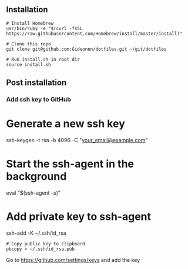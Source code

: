 ## Installation
```
# Install Homebrew
usr/bin/ruby -e "$(curl -fsSL https://raw.githubusercontent.com/Homebrew/install/master/install)"

# Clone this repo
git clone git@github.com:Gideonnn/dotfiles.git ~/git/dotfiles

# Run install.sh in root dir
source install.sh
```

## Post installation

### Add ssh key to GitHub

# Generate a new ssh key
ssh-keygen -t rsa -b 4096 -C "your_email@example.com"

# Start the ssh-agent in the background
eval "$(ssh-agent -s)"

# Add private key to ssh-agent
ssh-add -K ~/.ssh/id_rsa

```
# Copy public key to clipboard
pbcopy < ~/.ssh/id_rsa.pub
```

Go to https://github.com/settings/keys and add the key

